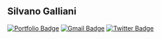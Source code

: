 ## Silvano Galliani

[![Portfolio Badge](https://img.shields.io/badge/portfolio-web-blue?style=flat&link=https://intanto.net/)](https://intanto.net/) [![Gmail Badge](https://img.shields.io/badge/-kysucix@Dyne.org-005FF9?style=flat&logo=Mail.Ru&logoColor=white&link=mailto:kysucix@dyne.org)](mailto:kysucix@dyne.org) 
[![Twitter Badge](https://img.shields.io/badge/-kysucix-00acee?style=flat&logo=twitter&logoColor=white&link=https://twitter.com/kysucix/)](https://www.twitter.com/kysucix/)   



<!--
**kysucix/kysucix** is a ✨ _special_ ✨ repository because its `README.md` (this file) appears on your GitHub profile.

Here are some ideas to get you started:

- 🔭 I’m currently working on ...
- 🌱 I’m currently learning ...
- 👯 I’m looking to collaborate on ...
- 🤔 I’m looking for help with ...
- 💬 Ask me about ...
- 📫 How to reach me: ...
- 😄 Pronouns: ...
- ⚡ Fun fact: ...
-->
